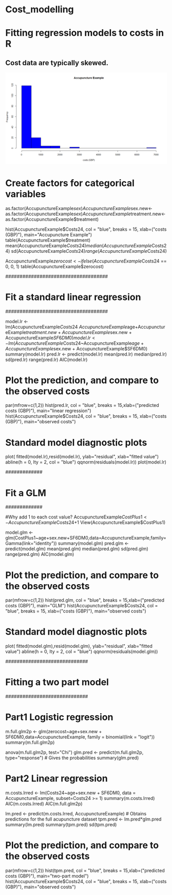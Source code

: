 # Cost_modelling
# Fitting regression models to costs in R

## Cost data are typically skewed.
![cost data](https://github.com/1Genevieve/Cost_modelling/blob/master/cost.png)


# Create factors for categorical variables
as.factor(AccupunctureExample$sex)
AccupunctureExample$sex.new<-as.factor(AccupunctureExample$sex)
AccupunctureExample$treatment.new<-as.factor(AccupunctureExample$treatment)

hist(AccupunctureExample$Costs24, col = "blue", breaks = 15, xlab=("costs (GBP)"), main="Accupuncture Example")
table(AccupunctureExample$treatment)
mean(AccupunctureExample$Costs24)
median(AccupunctureExample$Costs24)
sd(AccupunctureExample$Costs24)
range(AccupunctureExample$Costs24)

AccupunctureExample$zerocost <- ifelse(AccupunctureExample$Costs24 == 0, 0, 1)
table(AccupunctureExample$zerocost)

####################################
# Fit a standard linear regression #
####################################


model.lr <- lm(AccupunctureExample$Costs24~AccupunctureExample$age+AccupunctureExample$treatment.new+AccupunctureExample$sex.new + AccupunctureExample$SF6DM0)
model.lr <- lm(AccupunctureExample$Costs24~AccupunctureExample$age+AccupunctureExample$sex.new + AccupunctureExample$SF6DM0)
summary(model.lr)
pred.lr <- predict(model.lr)
mean(pred.lr)
median(pred.lr)
sd(pred.lr)
range(pred.lr)
AIC(model.lr)

# Plot the prediction, and compare to the observed costs
par(mfrow=c(1,2))
hist(pred.lr, col = "blue", breaks = 15,xlab=("predicted costs (GBP)"), main="linear regression")
hist(AccupunctureExample$Costs24, col = "blue", breaks = 15, xlab=("costs (GBP)"), main="observed costs")

# Standard model diagnostic plots
plot( fitted(model.lr),resid(model.lr), ylab="residual", xlab="fitted value")
abline(h = 0, lty = 2, col = "blue")
qqnorm(residuals(model.lr))
plot(model.lr)

#############
# Fit a GLM #
#############

#Why add 1 to each cost value?
AccupunctureExample$CostPlus1 <- AccupunctureExample$Costs24+1
View(AccupunctureExample$CostPlus1)

model.glm <- glm(CostPlus1~age+sex.new+SF6DM0,data=AccupunctureExample,family=Gamma(link="identity"))
summary(model.glm)
pred.glm <- predict(model.glm)
mean(pred.glm)
median(pred.glm)
sd(pred.glm)
range(pred.glm)
AIC(model.glm)

# Plot the prediction, and compare to the observed costs
par(mfrow=c(1,2))
hist(pred.glm, col = "blue", breaks = 15,xlab=("predicted costs (GBP)"), main="GLM")
hist(AccupunctureExample$Costs24, col = "blue", breaks = 15, xlab=("costs (GBP)"), main="observed costs")

# Standard model diagnostic plots
plot( fitted(model.glm),resid(model.glm), ylab="residual", xlab="fitted value")
abline(h = 0, lty = 2, col = "blue")
qqnorm(residuals(model.glm))


#############################
# Fitting a two part model  #
#############################

# Part1 Logistic regression
m.full.glm2p <- glm(zerocost~age+sex.new + SF6DM0,data=AccupunctureExample, family = binomial(link = "logit"))
summary(m.full.glm2p)

anova(m.full.glm2p, test="Chi")
glm.pred <- predict(m.full.glm2p, type="response") # Gives the probabilities
summary(glm.pred)

# Part2 Linear regression
m.costs.lrred <- lm(Costs24~age+sex.new + SF6DM0, data = AccupunctureExample, subset=Costs24 >= 1)
summary(m.costs.lrred)
AIC(m.costs.lrred)
AIC(m.full.glm2p)

lm.pred <-  predict(m.costs.lrred, AccupunctureExample) # Obtains predictions for the full acupuncture dataset
tpm.pred <- lm.pred*glm.pred
summary(lm.pred)
summary(tpm.pred)
sd(tpm.pred)


# Plot the prediction, and compare to the observed costs
par(mfrow=c(1,2))
hist(tpm.pred, col = "blue", breaks = 15,xlab=("predicted costs (GBP)"), main="two-part model")
hist(AccupunctureExample$Costs24, col = "blue", breaks = 15, xlab=("costs (GBP)"), main="observed costs")

